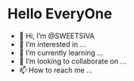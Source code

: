 <h1>Hello EveryOne</h1>

- 👋 Hi, I’m @SWEETSIVA
- 👀 I’m interested in ...
- 🌱 I’m currently learning ...
- 💞️ I’m looking to collaborate on ...
- 📫 How to reach me ...

<!---
SWEETSIVA/SWEETSIVA is a ✨ special ✨ repository because its `README.md` (this file) appears on your GitHub profile.
You can click the Preview link to take a look at your changes.

--->
